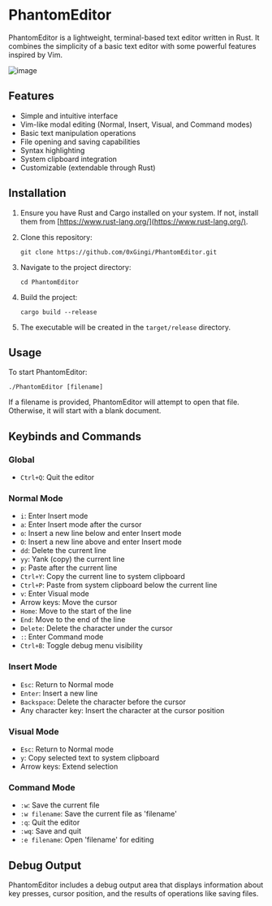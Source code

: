 # PhantomEditor

PhantomEditor is a lightweight, terminal-based text editor written in Rust. It combines the simplicity of a basic text editor with some powerful features inspired by Vim.

![image](https://github.com/user-attachments/assets/f490cbf1-f060-4c6c-9266-1b4659b2b9f2)


## Features

- Simple and intuitive interface
- Vim-like modal editing (Normal, Insert, Visual, and Command modes)
- Basic text manipulation operations
- File opening and saving capabilities
- Syntax highlighting
- System clipboard integration
- Customizable (extendable through Rust)

## Installation

1. Ensure you have Rust and Cargo installed on your system. If not, install them from [https://www.rust-lang.org/](https://www.rust-lang.org/).

2. Clone this repository:
   ```
   git clone https://github.com/0xGingi/PhantomEditor.git
   ```

3. Navigate to the project directory:
   ```
   cd PhantomEditor
   ```

4. Build the project:
   ```
   cargo build --release
   ```

5. The executable will be created in the `target/release` directory.

## Usage

To start PhantomEditor:
```
./PhantomEditor [filename]
```

If a filename is provided, PhantomEditor will attempt to open that file. Otherwise, it will start with a blank document.

## Keybinds and Commands

### Global

- `Ctrl+Q`: Quit the editor

### Normal Mode

- `i`: Enter Insert mode
- `a`: Enter Insert mode after the cursor
- `o`: Insert a new line below and enter Insert mode
- `O`: Insert a new line above and enter Insert mode
- `dd`: Delete the current line
- `yy`: Yank (copy) the current line
- `p`: Paste after the current line
- `Ctrl+Y`: Copy the current line to system clipboard
- `Ctrl+P`: Paste from system clipboard below the current line
- `v`: Enter Visual mode
- Arrow keys: Move the cursor
- `Home`: Move to the start of the line
- `End`: Move to the end of the line
- `Delete`: Delete the character under the cursor
- `:`: Enter Command mode
- `Ctrl+B`: Toggle debug menu visibility

### Insert Mode

- `Esc`: Return to Normal mode
- `Enter`: Insert a new line
- `Backspace`: Delete the character before the cursor
- Any character key: Insert the character at the cursor position

### Visual Mode

- `Esc`: Return to Normal mode
- `y`: Copy selected text to system clipboard
- Arrow keys: Extend selection

### Command Mode

- `:w`: Save the current file
- `:w filename`: Save the current file as 'filename'
- `:q`: Quit the editor
- `:wq`: Save and quit
- `:e filename`: Open 'filename' for editing

## Debug Output

PhantomEditor includes a debug output area that displays information about key presses, cursor position, and the results of operations like saving files.

